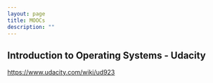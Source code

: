 ```yaml
---
layout: page
title: MOOCs
description: ""
---
```


## Introduction to Operating Systems - Udacity

https://www.udacity.com/wiki/ud923

